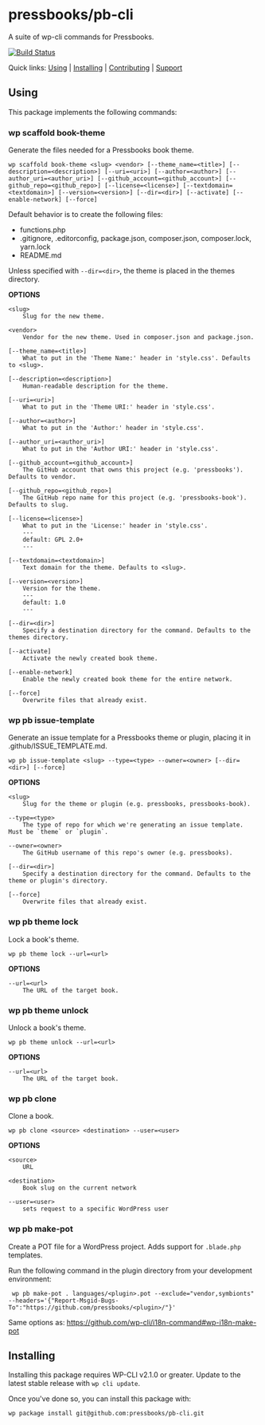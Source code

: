 pressbooks/pb-cli
=================

A suite of wp-cli commands for Pressbooks.

[![Build Status](https://travis-ci.org/pressbooks/pb-cli.svg?branch=master)](https://travis-ci.org/pressbooks/pb-cli)

Quick links: [Using](#using) | [Installing](#installing) | [Contributing](docs/contributing.md#contributing) | [Support](docs/contributing.md#support)

## Using

This package implements the following commands:

### wp scaffold book-theme

Generate the files needed for a Pressbooks book theme.

~~~
wp scaffold book-theme <slug> <vendor> [--theme_name=<title>] [--description=<description>] [--uri=<uri>] [--author=<author>] [--author_uri=<author_uri>] [--github_account=<github_account>] [--github_repo=<github_repo>] [--license=<license>] [--textdomain=<textdomain>] [--version=<version>] [--dir=<dir>] [--activate] [--enable-network] [--force]
~~~

Default behavior is to create the following files:
- functions.php
- .gitignore, .editorconfig, package.json, composer.json, composer.lock, yarn.lock
- README.md

Unless specified with `--dir=<dir>`, the theme is placed in the themes
directory.

**OPTIONS**

	<slug>
		Slug for the new theme.

	<vendor>
		Vendor for the new theme. Used in composer.json and package.json.

	[--theme_name=<title>]
		What to put in the 'Theme Name:' header in 'style.css'. Defaults to <slug>.

	[--description=<description>]
		Human-readable description for the theme.

	[--uri=<uri>]
		What to put in the 'Theme URI:' header in 'style.css'.

	[--author=<author>]
		What to put in the 'Author:' header in 'style.css'.

	[--author_uri=<author_uri>]
		What to put in the 'Author URI:' header in 'style.css'.

	[--github_account=<github_account>]
		The GitHub account that owns this project (e.g. 'pressbooks'). Defaults to vendor.

	[--github_repo=<github_repo>]
		The GitHub repo name for this project (e.g. 'pressbooks-book'). Defaults to slug.

	[--license=<license>]
		What to put in the 'License:' header in 'style.css'.
		---
		default: GPL 2.0+
		---

	[--textdomain=<textdomain>]
		Text domain for the theme. Defaults to <slug>.

	[--version=<version>]
		Version for the theme.
		---
		default: 1.0
		---

	[--dir=<dir>]
		Specify a destination directory for the command. Defaults to the themes directory.

	[--activate]
		Activate the newly created book theme.

	[--enable-network]
		Enable the newly created book theme for the entire network.

	[--force]
		Overwrite files that already exist.



### wp pb issue-template

Generate an issue template for a Pressbooks theme or plugin, placing it in .github/ISSUE_TEMPLATE.md.

~~~
wp pb issue-template <slug> --type=<type> --owner=<owner> [--dir=<dir>] [--force]
~~~

**OPTIONS**

	<slug>
		Slug for the theme or plugin (e.g. pressbooks, pressbooks-book).

	--type=<type>
		The type of repo for which we're generating an issue template. Must be `theme` or `plugin`.

	--owner=<owner>
		The GitHub username of this repo's owner (e.g. pressbooks).

	[--dir=<dir>]
		Specify a destination directory for the command. Defaults to the theme or plugin's directory.

	[--force]
		Overwrite files that already exist.



### wp pb theme lock

Lock a book's theme.

~~~
wp pb theme lock --url=<url>
~~~

**OPTIONS**

	--url=<url>
		The URL of the target book.



### wp pb theme unlock

Unlock a book's theme.

~~~
wp pb theme unlock --url=<url>
~~~

**OPTIONS**

	--url=<url>
		The URL of the target book.



### wp pb clone

Clone a book.

~~~
wp pb clone <source> <destination> --user=<user>
~~~

**OPTIONS**

	<source>
		URL

	<destination>
		Book slug on the current network

	--user=<user>
		sets request to a specific WordPress user
		
		
### wp pb make-pot

Create a POT file for a WordPress project. Adds support for `.blade.php` templates.

Run the following command in the plugin directory from your development environment:

~~~
 wp pb make-pot . languages/<plugin>.pot --exclude="vendor,symbionts" --headers='{"Report-Msgid-Bugs-To":"https://github.com/pressbooks/<plugin>/"}'
~~~

Same options as: https://github.com/wp-cli/i18n-command#wp-i18n-make-pot

## Installing

Installing this package requires WP-CLI v2.1.0 or greater. Update to the latest stable release with `wp cli update`.

Once you've done so, you can install this package with:

    wp package install git@github.com:pressbooks/pb-cli.git

